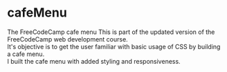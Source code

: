 # cafeMenu
The FreeCodeCamp cafe menu
This is part of the updated version of the FreeCodeCamp web development course.<br/>
It's objective is to get the user familiar with basic usage of CSS by building a cafe menu.<br/>
I built the cafe menu with added styling and responsiveness.

